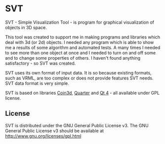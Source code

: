 # SVT

SVT - Simple Visualization Tool - is program for graphical visualization of objects in 3D space.

This tool was created to support me in making programs and libraries which deal with 3d (or 2d) objects. I needed any program which is able to show me a results of some algorithm and automated tests. A many times I needed to see more than one object at once and I needed to turn on and off some and to change some properties of others. I haven't found anything satisfactory - so SVT was created.

SVT uses its own format of input data. It is so because existing formats, such as VRML, are too complex or does not provide features SVT needs. SVT data format is very simple.

SVT is based on libraries [Coin3d](http://www.coin3d.org/),
[Quarter](http://www.coin3d.org/) and [Qt 4](http://qt.nokia.com/products) - all available under GPL license.

## License
SVT is distributed under the GNU General Public License v3. The GNU General Public License v3 should be available at http://www.gnu.org/licenses/gpl.html
